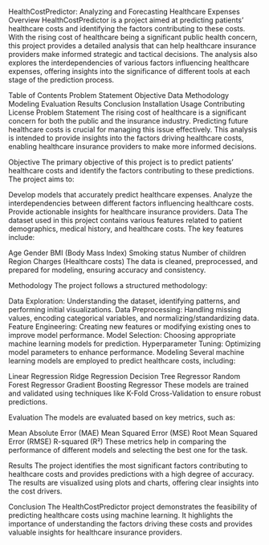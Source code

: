 
HealthCostPredictor: Analyzing and Forecasting Healthcare Expenses
Overview
HealthCostPredictor is a project aimed at predicting patients’ healthcare costs and identifying the factors contributing to these costs. With the rising cost of healthcare being a significant public health concern, this project provides a detailed analysis that can help healthcare insurance providers make informed strategic and tactical decisions. The analysis also explores the interdependencies of various factors influencing healthcare expenses, offering insights into the significance of different tools at each stage of the prediction process.

Table of Contents
Problem Statement
Objective
Data
Methodology
Modeling
Evaluation
Results
Conclusion
Installation
Usage
Contributing
License
Problem Statement
The rising cost of healthcare is a significant concern for both the public and the insurance industry. Predicting future healthcare costs is crucial for managing this issue effectively. This analysis is intended to provide insights into the factors driving healthcare costs, enabling healthcare insurance providers to make more informed decisions.

Objective
The primary objective of this project is to predict patients’ healthcare costs and identify the factors contributing to these predictions. The project aims to:

Develop models that accurately predict healthcare expenses.
Analyze the interdependencies between different factors influencing healthcare costs.
Provide actionable insights for healthcare insurance providers.
Data
The dataset used in this project contains various features related to patient demographics, medical history, and healthcare costs. The key features include:

Age
Gender
BMI (Body Mass Index)
Smoking status
Number of children
Region
Charges (Healthcare costs)
The data is cleaned, preprocessed, and prepared for modeling, ensuring accuracy and consistency.

Methodology
The project follows a structured methodology:

Data Exploration: Understanding the dataset, identifying patterns, and performing initial visualizations.
Data Preprocessing: Handling missing values, encoding categorical variables, and normalizing/standardizing data.
Feature Engineering: Creating new features or modifying existing ones to improve model performance.
Model Selection: Choosing appropriate machine learning models for prediction.
Hyperparameter Tuning: Optimizing model parameters to enhance performance.
Modeling
Several machine learning models are employed to predict healthcare costs, including:

Linear Regression
Ridge Regression
Decision Tree Regressor
Random Forest Regressor
Gradient Boosting Regressor
These models are trained and validated using techniques like K-Fold Cross-Validation to ensure robust predictions.

Evaluation
The models are evaluated based on key metrics, such as:

Mean Absolute Error (MAE)
Mean Squared Error (MSE)
Root Mean Squared Error (RMSE)
R-squared (R²)
These metrics help in comparing the performance of different models and selecting the best one for the task.

Results
The project identifies the most significant factors contributing to healthcare costs and provides predictions with a high degree of accuracy. The results are visualized using plots and charts, offering clear insights into the cost drivers.

Conclusion
The HealthCostPredictor project demonstrates the feasibility of predicting healthcare costs using machine learning. It highlights the importance of understanding the factors driving these costs and provides valuable insights for healthcare insurance providers.
